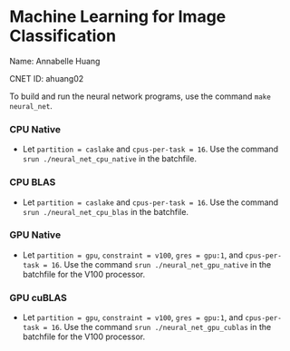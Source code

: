 # Machine Learning for Image Classification

Name: Annabelle Huang

CNET ID: ahuang02

To build and run the neural network programs, use the command `make neural_net`.

### CPU Native

- Let `partition = caslake` and `cpus-per-task = 16`. Use the command `srun ./neural_net_cpu_native` in the batchfile.

### CPU BLAS

- Let `partition = caslake` and `cpus-per-task = 16`. Use the command `srun ./neural_net_cpu_blas` in the batchfile.

### GPU Native

- Let `partition = gpu`, `constraint = v100`, `gres = gpu:1`, and `cpus-per-task = 16`. Use the command `srun ./neural_net_gpu_native` in the batchfile for the V100 processor.

### GPU cuBLAS

- Let `partition = gpu`, `constraint = v100`, `gres = gpu:1`, and `cpus-per-task = 16`. Use the command `srun ./neural_net_gpu_cublas` in the batchfile for the V100 processor.
